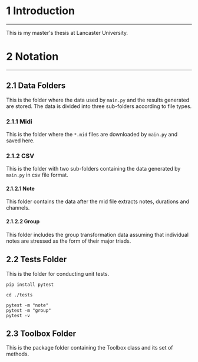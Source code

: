 # 1 Introduction

---

This is my master's thesis at Lancaster University.


# 2 Notation

---

## 2.1 Data Folders

This is the folder where the data used by `main.py` and the results generated are stored. The data is divided into three sub-folders according to file types.

### 2.1.1 Midi

This is the folder where the `*.mid` files are downloaded by `main.py` and saved here.

### 2.1.2 CSV

This is the folder with two sub-folders containing the data generated by `main.py` in csv file format.

#### 2.1.2.1 Note

This folder contains the data after the mid file extracts notes, durations and channels.

#### 2.1.2.2 Group

This folder includes the group transformation data assuming that individual notes are stressed as the form of their major triads.

## 2.2 Tests Folder

This is the folder for conducting unit tests.

```
pip install pytest

cd ./tests

pytest -m "note"
pytest -m "group"
pytest -v
```

## 2.3 Toolbox Folder

This is the package folder containing the Toolbox class and its set of methods.
